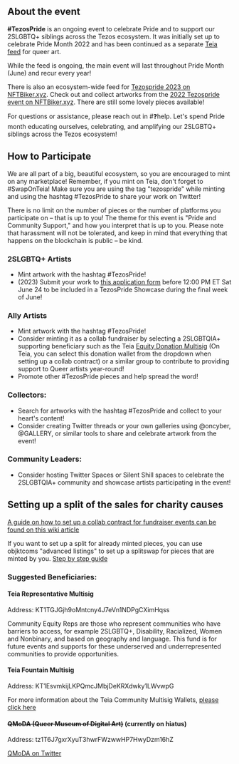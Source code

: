 ## About the event

**#TezosPride** is an ongoing event to celebrate Pride and to support our 2SLGBTQ+ siblings across the Tezos ecosystem. It was initially set up to celebrate Pride Month 2022 and has been continued as a separate [Teia feed](https://teia.art/feed/tezospride) for queer art.

While the feed is ongoing, the main event will last throughout Pride Month (June) and recur every year!

There is also an ecosystem-wide feed for [Tezospride 2023 on NFTBiker.xyz](https://nftbiker.xyz/event/tezospride23?sort=date). Check out and collect artworks from the [2022 Tezospride event on NFTBiker.xyz](https://nftbiker.xyz/event?name=tezospride). There are still some lovely pieces available!

For questions or assistance, please reach out in #❓help. Let's spend Pride month educating ourselves, celebrating, and amplifying our 2SLGBTQ+ siblings across the Tezos ecosystem!

## How to Participate

We are all part of a big, beautiful ecosystem, so you are encouraged to mint on any marketplace! Remember, if you mint on Teia, don't forget to #SwapOnTeia! Make sure you are using the tag "tezospride" while minting and using the hashtag #TezosPride to share your work on Twitter!

There is no limit on the number of pieces or the number of platforms you participate on – that is up to you! The theme for this event is "Pride and Community Support," and how you interpret that is up to you. Please note that harassment will not be tolerated, and keep in mind that everything that happens on the blockchain is public – be kind.

### 2SLGBTQ+ Artists

- Mint artwork with the hashtag ⁠#TezosPride!
- (2023) Submit your work to [this application form](https://docs.google.com/forms/d/e/1FAIpQLSdjjPi04gjBGE8eNsjAyNe-PI9tU8lALPFrPaPpuJw_KM2e9A/viewform) before 12:00 PM ET Sat June 24 to be included in a TezosPride Showcase during the final week of June!

### Ally Artists

- Mint artwork with the hashtag ⁠#TezosPride!
- Consider minting it as a collab fundraiser by selecting a 2SLGBTQIA+ supporting beneficiary such as the Teia [Equity Donation Multisig](https://tzkt.io/KT1TGJGjh9oMntcny4J7eVn1NDPgCXimHqss) (On Teia, you can select this donation wallet from the dropdown when setting up a collab contract) or a similar group to contribute to providing support to Queer artists year-round!
- Promote other #TezosPride pieces and help spread the word!

### Collectors:

- Search for artworks with the hashtag ⁠#TezosPride and collect to your heart's content!
- Consider creating Twitter threads or your own galleries using @oncyber, @GALLERY, or similar tools to share and celebrate artwork from the event!

### Community Leaders:

- Consider hosting Twitter Spaces or Silent Shill spaces to celebrate the 2SLGBTQIA+ community and showcase artists participating in the event!


## Setting up a split of the sales for charity causes

[A guide on how to set up a collab contract for fundraiser events can be found on this wiki article](https://github.com/teia-community/teia-docs/wiki/Collab-contract-Guide#setting-up-a-contract-for-fundraisers)

If you want to set up a split for already minted pieces, you can use objktcoms "advanced listings" to set up a splitswap for pieces that are minted by you. [Step by step guide](https://github.com/teia-community/teia-docs/wiki/Advanced-Splits-on-Objktcom-for-fundraisers)

### Suggested Beneficiaries:

#### Teia Representative Multisig

Address: KT1TGJGjh9oMntcny4J7eVn1NDPgCXimHqss

Community Equity Reps are those who represent communities who have barriers to access, for example 2SLGBTQ+, Disability, Racialized, Women and Nonbinary, and based on geography and language. This fund is for future events and supports for these underserved and underrepresented communities to provide opportunities.

#### Teia Fountain Multisig

Address: KT1EsvmkijLKPQmcJMbjDeKRXdwky1LWvwpG

For more information about the Teia Community Multisig Wallets, [please click here](https://github.com/teia-community/teia-docs/wiki/Teia-Multisig-wallets)


#### ~~QMoDA (Queer Museum of Digital Art)~~ (currently on hiatus)

Address: tz1T6J7gxrXyuT3hwrFWzwwHP7HwyDzm16hZ

[QMoDA on Twitter](https://twitter.com/MuseumOfQueer?t=2Rcnz6h3oKE_wLL1uFcdQA&s=09)
